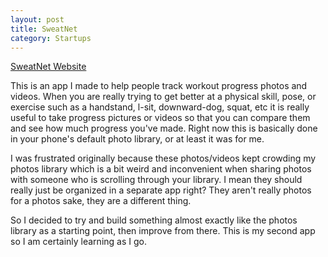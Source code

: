 ```yaml
---
layout: post
title: SweatNet
category: Startups
---
```


[SweatNet Website](http://www.sweatnet.website)

This is an app I made to help people track workout progress photos and videos. When you are really trying to get better at a physical skill, pose, or exercise such as a handstand, l-sit, downward-dog, squat, etc it is really useful to take progress pictures or videos so that you can compare them and see how much progress you've made. Right now this is basically done in your phone's default photo library, or at least it was for me.

I was frustrated originally because these photos/videos kept crowding my photos library which is a bit weird and inconvenient when sharing photos with someone who is scrolling through your library. I mean they should really just be organized in a separate app right? They aren't really photos for a photos sake, they are a different thing.

So I decided to try and build something almost exactly like the photos library as a starting point, then improve from there. This is my second app so I am certainly learning as I go.
